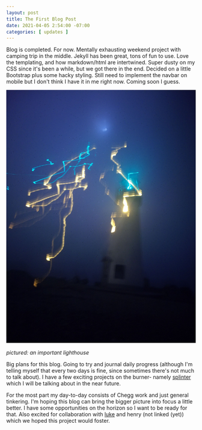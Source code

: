 ```yaml
---
layout: post
title: The First Blog Post
date: 2021-04-05 2:54:00 -07:00
categories: [ updates ]
---
```


Blog is completed. For now. Mentally exhausting weekend project with camping trip in the middle.
Jekyll has been great, tons of fun to use. Love the templating, and how markdown/html are intertwined.
Super dusty on my CSS since it's been a while, but we got there in the end. Decided on a little
Bootstrap plus some hacky styling. Still need to implement the navbar on mobile but I don't think
I have it in me right now. Coming soon I guess.

![36°57'38.5"N 122°00'07.9"W](/assets/img/2021-04-05-the-first/lighthouse.jpg)

_pictured: an important lighthouse_

Big plans for this blog. Going to try and journal daily progress (although I'm telling myself that
every two days is fine, since sometimes there's not much to talk about). I have a few exciting
projects on the burner- namely [splinter](https://github.com/wg4568/splinter) which I will be
talking about in the near future.

For the most part my day-to-day consists of Chegg work and just general tinkering. I'm hoping this
blog can bring the bigger picture into focus a little better. I have some opportunities on the horizon
so I want to be ready for that. Also excited for collaboration with [luke](https://lam.blogliam.com/)
and henry (not linked (yet)) which we hoped this project would foster.
